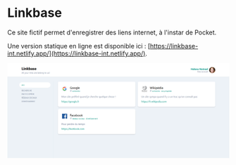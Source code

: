 # Linkbase

Ce site fictif permet d'enregistrer des liens internet, à l'instar de Pocket.

Une version statique en ligne est disponible ici : [https://linkbase-int.netlify.app/](https://linkbase-int.netlify.app/).

![Page d'accueil de Linkbase](./assets/linkbase.png)